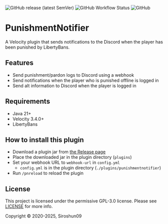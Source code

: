 ![GitHub release (latest SemVer)](https://img.shields.io/github/v/release/okocraft/PunishmentNotifier)
![GitHub Workflow Status](https://img.shields.io/github/actions/workflow/status/okocraft/PunishmentNotifier/maven.yml?branch=master)
![GitHub](https://img.shields.io/github/license/okocraft/PunishmentNotifier)

# PunishmentNotifier

A Velocity plugin that sends notifications to the Discord when the player has been punished by LibertyBans.

## Features

- Send punishment/pardon logs to Discord using a webhook
- Send notifications when the player who is punished offline is logged in
- Send alt information to Discord when the player is logged in

## Requirements

- Java 21+
- Velocity 3.4.0+
- LibertyBans

## How to install this plugin

- Download a plugin jar from [the Release page](https://github.com/okocraft/PunishmentNotifier/releases)
- Place the downloaded jar in the plugin directory (`plugins`)
- Set your webhook URL to `webhook-url` in `config.yml`
    - `config.yml` is in the plugin directory (`./plugins/punishmentnotifier`)
- Run `/pnreload` to reload the plugin

## License

This project is licensed under the permissive GPL-3.0 license. Please see [LICENSE](LICENSE) for more info.

Copyright © 2020-2025, Siroshun09
